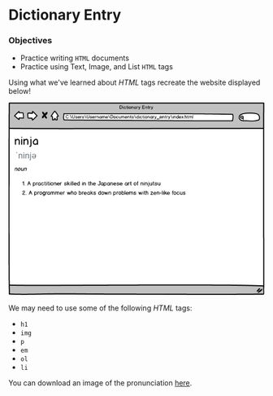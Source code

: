 # Dictionary Entry

### Objectives

- Practice writing `HTML` documents
- Practice using Text, Image, and List `HTML` tags

Using what we've learned about _HTML_ tags recreate the website displayed below!

![](dictionary_entry.png)

We may need to use some of the following _HTML_ tags:

- `h1`
- `img`
- `p`
- `em`
- `ol`
- `li`

You can download an image of the pronunciation [here](pronunciation.png).
